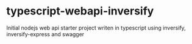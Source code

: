 # typescript-webapi-inversify
Initial nodejs web api starter project writen in typescript using inversify, inversify-express and swagger
